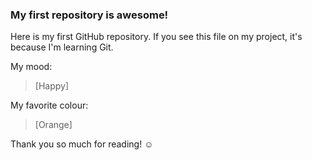 ### My first repository is awesome!

Here is my first GitHub repository.
If you see this file on my project, it's because I'm learning Git.

My mood:

> [Happy]

My favorite colour:

> [Orange]

Thank you so much for reading! ☺
